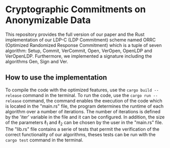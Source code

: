 # Cryptographic Commitments on Anonymizable Data
This repository provides the full version of our paper and the Rust implementation of our LDP-C (LDP Commitment) scheme named ORRC (Optimized Randomized Response Commitment)
which is a tuple of seven algorithm: $\mathsf{Setup}$, $\mathsf{Commit}$, $\mathsf{VerCommit}$, $\mathsf{Open}$, $\mathsf{VerOpen}$, $\mathsf{OpenLDP}$ and $\mathsf{VerOpenLDP}$. Furthermore, we implemented a signature including the algorithms $\mathsf{Gen}$, $\mathsf{Sign}$ and $\mathsf{Ver}$.

## How to use the implementation
To compile the code with the optimized features, use the `cargo build --release` command in the terminal.
To run the code, use the `cargo run --release` command, the command enables the execution of the code which is located in the "main.rs" file, the program determines the runtime of each algorithm over a number of iterations. The number of iterations is defined by the 'iter' variable in the file and it can be configured. In addition, the size of the parameters $\ell_1$ and $\ell_2$ can be chosen by the user in the "main.rs" file.
The "lib.rs" file contains a serie of tests that permit the verification of the correct functionality of our algorithms, theses tests can be run with the `cargo test` command in the terminal.



